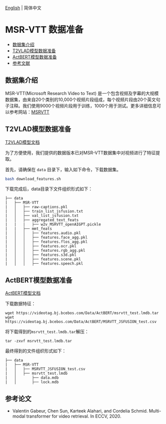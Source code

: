 [English](../../en/dataset/msrvtt.md) | 简体中文

# MSR-VTT 数据准备

- [数据集介绍](#数据集介绍)
- [T2VLAD模型数据准备](#T2VLAD模型数据准备)
- [ActBERT模型数据准备](#T2VLAD模型数据准备)
- [参考文献](#参考文献)

## 数据集介绍

MSR-VTT(Microsoft Research Video to Text) 是一个包含视频及字幕的大规模数据集，由来自20个类别的10,000个视频片段组成，每个视频片段由20个英文句子注释。我们使用9000个视频片段用于训练，1000个用于测试。更多详细信息可以参考网站：[MSRVTT](https://www.microsoft.com/en-us/research/publication/msr-vtt-a-large-video-description-dataset-for-bridging-video-and-language/)

## T2VLAD模型数据准备
[T2VLAD模型文档](../../../applications/T2VLAD/README.md)

为了方便使用，我们提供的数据版本已对MSR-VTT数据集中对视频进行了特征提取。

首先，请确保在 `data` 目录下，输入如下命令，下载数据集。

```bash
bash download_features.sh
```

下载完成后，data目录下文件组织形式如下：

```
├── data
|   ├── MSR-VTT
|   │   ├── raw-captions.pkl
|   │   ├── train_list_jsfusion.txt
|   │   ├── val_list_jsfusion.txt
|   │   ├── aggregated_text_feats
|   |   |   ├── w2v_MSRVTT_openAIGPT.pickle
|   |   ├── mmt_feats
|   │   │   ├── features.audio.pkl
|   │   │   ├── features.face_agg.pkl
|   │   │   ├── features.flos_agg.pkl
|   │   │   ├── features.ocr.pkl
|   │   │   ├── features.rgb_agg.pkl
|   │   │   ├── features.s3d.pkl
|   │   │   ├── features.scene.pkl
|   │   │   ├── features.speech.pkl

```

## ActBERT模型数据准备
[ActBERT模型文档](../model_zoo/multimodal/actbert.md)

下载数据特征：
```
wget https://videotag.bj.bcebos.com/Data/ActBERT/msrvtt_test.lmdb.tar
wget https://videotag.bj.bcebos.com/Data/ActBERT/MSRVTT_JSFUSION_test.csv
```

将下载得到的`msrvtt_test.lmdb.tar`解压：
```
tar -zxvf msrvtt_test.lmdb.tar
```

最终得到的文件组织形式如下：
```
├── data
|   ├── MSR-VTT
|   │   ├── MSRVTT_JSFUSION_test.csv
|   │   ├── msrvtt_test.lmdb
|   │       ├── data.mdb
|   │       ├── lock.mdb
```

## 参考论文
- Valentin Gabeur, Chen Sun, Karteek Alahari, and Cordelia Schmid. Multi-modal transformer for video retrieval. In ECCV, 2020.
